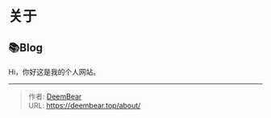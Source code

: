 # 关于



## 📚Blog
Hi，你好这是我的个人网站。

---

> 作者: [DeemBear](https://deembear.top)  
> URL: https://deembear.top/about/  


